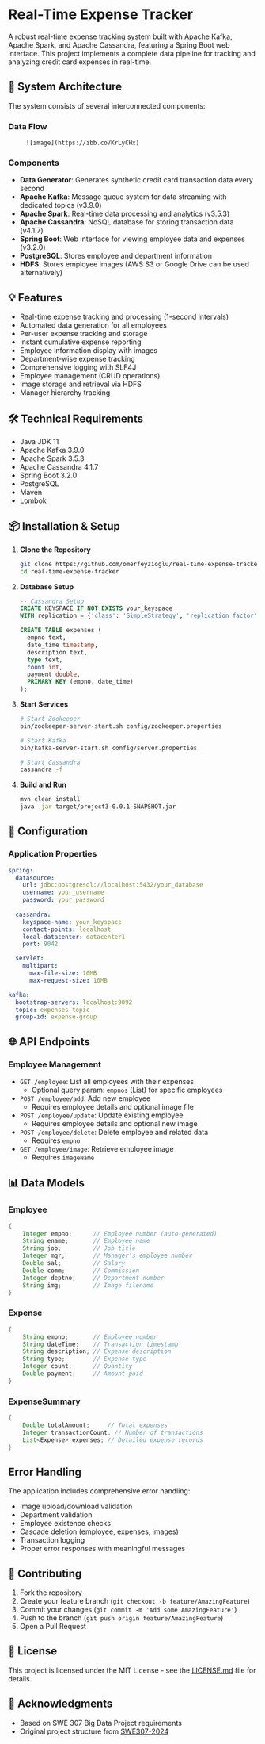 # Real-Time Expense Tracker

A robust real-time expense tracking system built with Apache Kafka, Apache Spark, and Apache Cassandra, featuring a Spring Boot web interface. This project implements a complete data pipeline for tracking and analyzing credit card expenses in real-time.

## 🚀 System Architecture

The system consists of several interconnected components:

### Data Flow
         ![image](https://ibb.co/KrLyCHx)


### Components
- **Data Generator**: Generates synthetic credit card transaction data every second
- **Apache Kafka**: Message queue system for data streaming with dedicated topics (v3.9.0)
- **Apache Spark**: Real-time data processing and analytics (v3.5.3)
- **Apache Cassandra**: NoSQL database for storing transaction data (v4.1.7)
- **Spring Boot**: Web interface for viewing employee data and expenses (v3.2.0)
- **PostgreSQL**: Stores employee and department information
- **HDFS**: Stores employee images (AWS S3 or Google Drive can be used alternatively)

## 💡 Features

- Real-time expense tracking and processing (1-second intervals)
- Automated data generation for all employees
- Per-user expense tracking and storage
- Instant cumulative expense reporting
- Employee information display with images
- Department-wise expense tracking
- Comprehensive logging with SLF4J
- Employee management (CRUD operations)
- Image storage and retrieval via HDFS
- Manager hierarchy tracking

## 🛠 Technical Requirements

- Java JDK 11
- Apache Kafka 3.9.0
- Apache Spark 3.5.3
- Apache Cassandra 4.1.7
- Spring Boot 3.2.0
- PostgreSQL
- Maven
- Lombok

## 📦 Installation & Setup

1. **Clone the Repository**
   ```bash
   git clone https://github.com/omerfeyzioglu/real-time-expense-tracker.git
   cd real-time-expense-tracker
   ```

2. **Database Setup**
   ```sql
   -- Cassandra Setup
   CREATE KEYSPACE IF NOT EXISTS your_keyspace 
   WITH replication = {'class': 'SimpleStrategy', 'replication_factor': 1};

   CREATE TABLE expenses (
     empno text,
     date_time timestamp,
     description text,
     type text,
     count int,
     payment double,
     PRIMARY KEY (empno, date_time)
   );
   ```

3. **Start Services**
   ```bash
   # Start Zookeeper
   bin/zookeeper-server-start.sh config/zookeeper.properties

   # Start Kafka
   bin/kafka-server-start.sh config/server.properties

   # Start Cassandra
   cassandra -f
   ```

4. **Build and Run**
   ```bash
   mvn clean install
   java -jar target/project3-0.0.1-SNAPSHOT.jar
   ```

## 🔧 Configuration

### Application Properties
```yaml
spring:
  datasource:
    url: jdbc:postgresql://localhost:5432/your_database
    username: your_username
    password: your_password
  
  cassandra:
    keyspace-name: your_keyspace
    contact-points: localhost
    local-datacenter: datacenter1
    port: 9042

  servlet:
    multipart:
      max-file-size: 10MB
      max-request-size: 10MB

kafka:
  bootstrap-servers: localhost:9092
  topic: expenses-topic
  group-id: expense-group
```

## 🌐 API Endpoints

### Employee Management
- `GET /employee`: List all employees with their expenses
  - Optional query param: `empnos` (List<Integer>) for specific employees
- `POST /employee/add`: Add new employee
  - Requires employee details and optional image file
- `POST /employee/update`: Update existing employee
  - Requires employee details and optional new image
- `POST /employee/delete`: Delete employee and related data
  - Requires `empno`
- `GET /employee/image`: Retrieve employee image
  - Requires `imageName`

## 📊 Data Models

### Employee
```java
{
    Integer empno;      // Employee number (auto-generated)
    String ename;       // Employee name
    String job;         // Job title
    Integer mgr;        // Manager's employee number
    Double sal;         // Salary
    Double comm;        // Commission
    Integer deptno;     // Department number
    String img;         // Image filename
}
```

### Expense
```java
{
    String empno;       // Employee number
    String dateTime;    // Transaction timestamp
    String description; // Expense description
    String type;        // Expense type
    Integer count;      // Quantity
    Double payment;     // Amount paid
}
```

### ExpenseSummary
```java
{
    Double totalAmount;     // Total expenses
    Integer transactionCount; // Number of transactions
    List<Expense> expenses; // Detailed expense records
}
```

## Error Handling

The application includes comprehensive error handling:
- Image upload/download validation
- Department validation
- Employee existence checks
- Cascade deletion (employee, expenses, images)
- Transaction logging
- Proper error responses with meaningful messages

## 👥 Contributing

1. Fork the repository
2. Create your feature branch (`git checkout -b feature/AmazingFeature`)
3. Commit your changes (`git commit -m 'Add some AmazingFeature'`)
4. Push to the branch (`git push origin feature/AmazingFeature`)
5. Open a Pull Request

## 📝 License

This project is licensed under the MIT License - see the [LICENSE.md](LICENSE.md) file for details.

## 🙏 Acknowledgments

- Based on SWE 307 Big Data Project requirements
- Original project structure from [SWE307-2024](https://github.com/ozmen54/SWE307-2024)
